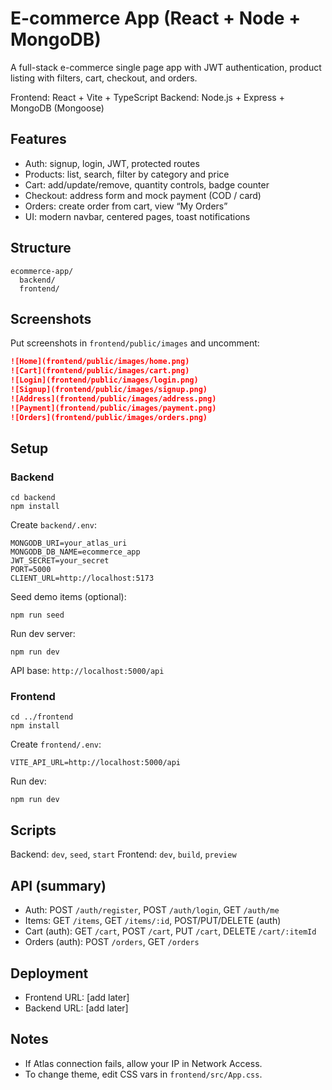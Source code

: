 # E-commerce App (React + Node + MongoDB)

A full-stack e-commerce single page app with JWT authentication, product listing with filters, cart, checkout, and orders.

Frontend: React + Vite + TypeScript
Backend: Node.js + Express + MongoDB (Mongoose)

## Features
- Auth: signup, login, JWT, protected routes
- Products: list, search, filter by category and price
- Cart: add/update/remove, quantity controls, badge counter
- Checkout: address form and mock payment (COD / card)
- Orders: create order from cart, view “My Orders”
- UI: modern navbar, centered pages, toast notifications

## Structure
```
ecommerce-app/
  backend/
  frontend/
```

## Screenshots
Put screenshots in `frontend/public/images` and uncomment:

```md
![Home](frontend/public/images/home.png)
![Cart](frontend/public/images/cart.png)
![Login](frontend/public/images/login.png)
![Signup](frontend/public/images/signup.png)
![Address](frontend/public/images/address.png)
![Payment](frontend/public/images/payment.png)
![Orders](frontend/public/images/orders.png)

```

## Setup
### Backend
```
cd backend
npm install
```
Create `backend/.env`:
```
MONGODB_URI=your_atlas_uri
MONGODB_DB_NAME=ecommerce_app
JWT_SECRET=your_secret
PORT=5000
CLIENT_URL=http://localhost:5173
```
Seed demo items (optional):
```
npm run seed
```
Run dev server:
```
npm run dev
```
API base: `http://localhost:5000/api`

### Frontend
```
cd ../frontend
npm install
```
Create `frontend/.env`:
```
VITE_API_URL=http://localhost:5000/api
```
Run dev:
```
npm run dev
```

## Scripts
Backend: `dev`, `seed`, `start`
Frontend: `dev`, `build`, `preview`

## API (summary)
- Auth: POST `/auth/register`, POST `/auth/login`, GET `/auth/me`
- Items: GET `/items`, GET `/items/:id`, POST/PUT/DELETE (auth)
- Cart (auth): GET `/cart`, POST `/cart`, PUT `/cart`, DELETE `/cart/:itemId`
- Orders (auth): POST `/orders`, GET `/orders`

## Deployment
- Frontend URL: [add later]
- Backend URL: [add later]

## Notes
- If Atlas connection fails, allow your IP in Network Access.
- To change theme, edit CSS vars in `frontend/src/App.css`.
